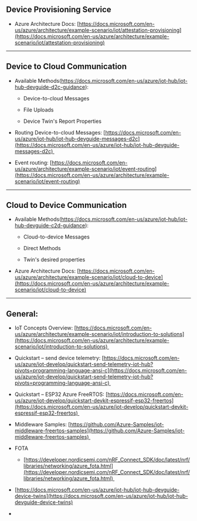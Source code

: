 ## Device Provisioning Service 

-   Azure Architecture Docs: [https://docs.microsoft.com/en-us/azure/architecture/example-scenario/iot/attestation-provisioning](https://docs.microsoft.com/en-us/azure/architecture/example-scenario/iot/attestation-provisioning)

---


## Device to Cloud Communication 

-   Available Methods(https://docs.microsoft.com/en-us/azure/iot-hub/iot-hub-devguide-d2c-guidance): 
    
    -   Device-to-cloud Messages 
        
    -   File Uploads 
        
    -   Device Twin's Report Properties 
        
-   Routing Device-to-cloud Messages: [https://docs.microsoft.com/en-us/azure/iot-hub/iot-hub-devguide-messages-d2c](https://docs.microsoft.com/en-us/azure/iot-hub/iot-hub-devguide-messages-d2c) 
    
-   Event routing: [https://docs.microsoft.com/en-us/azure/architecture/example-scenario/iot/event-routing](https://docs.microsoft.com/en-us/azure/architecture/example-scenario/iot/event-routing)


---

## Cloud to Device Communication 

-   Available Methods(https://docs.microsoft.com/en-us/azure/iot-hub/iot-hub-devguide-c2d-guidance): 
    
    -   Cloud-to-device Messages 
        
    -   Direct Methods 
        
    -   Twin's desired properties 
        
-   Azure Architecture Docs: [https://docs.microsoft.com/en-us/azure/architecture/example-scenario/iot/cloud-to-device](https://docs.microsoft.com/en-us/azure/architecture/example-scenario/iot/cloud-to-device)

---


## General: 

-   IoT Concepts Overview: [https://docs.microsoft.com/en-us/azure/architecture/example-scenario/iot/introduction-to-solutions](https://docs.microsoft.com/en-us/azure/architecture/example-scenario/iot/introduction-to-solutions) 
    
-   Quickstart – send device telemetry: [https://docs.microsoft.com/en-us/azure/iot-develop/quickstart-send-telemetry-iot-hub?pivots=programming-language-ansi-c](https://docs.microsoft.com/en-us/azure/iot-develop/quickstart-send-telemetry-iot-hub?pivots=programming-language-ansi-c) 
    
-   Quickstart – ESP32 Azure FreeRTOS: [https://docs.microsoft.com/en-us/azure/iot-develop/quickstart-devkit-espressif-esp32-freertos](https://docs.microsoft.com/en-us/azure/iot-develop/quickstart-devkit-espressif-esp32-freertos) 
    
-   Middleware Samples: [https://github.com/Azure-Samples/iot-middleware-freertos-samples](https://github.com/Azure-Samples/iot-middleware-freertos-samples) 
    
-   FOTA 
    
    -   [https://developer.nordicsemi.com/nRF_Connect_SDK/doc/latest/nrf/libraries/networking/azure_fota.html](https://developer.nordicsemi.com/nRF_Connect_SDK/doc/latest/nrf/libraries/networking/azure_fota.html) 
        
-   [https://docs.microsoft.com/en-us/azure/iot-hub/iot-hub-devguide-device-twins](https://docs.microsoft.com/en-us/azure/iot-hub/iot-hub-devguide-device-twins)
- 